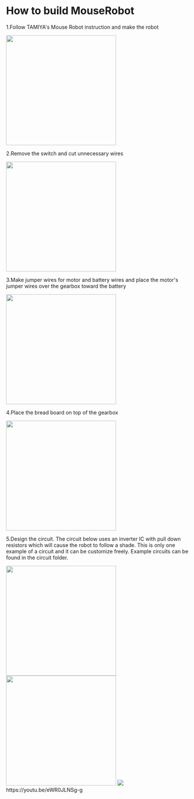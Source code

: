 # How to build MouseRobot
1.Follow TAMIYA's Mouse Robot instruction and make the robot
 
<img src="/build_instruction/IMG_0916.JPG" width="300">

2.Remove the switch and cut unnecessary wires

<img src="/build_instruction/IMG_0917.JPG" width="300">

3.Make jumper wires for motor and battery wires and place the motor's jumper wires over the gearbox toward the battery

<img src="/build_instruction/IMG_0920.JPG" width="300">

4.Place the bread board on top of the gearbox

<img src="/build_instruction/IMG_0921.JPG" width="300">

5.Design the circuit. The circuit below uses an inverter IC with pull down resistors which will cause the robot to follow a shade. This is only one example of a circuit and it can be customize freely. Example circuits can be found in the circuit folder.

<img src="/build_instruction/IMG_0922.JPG" width="300">
<img src="/build_instruction/IMG_0923.JPG" width="300">
<img src="/build_instruction/NOT_pull_down.png">
https://youtu.be/eWR0JLNSg-g
